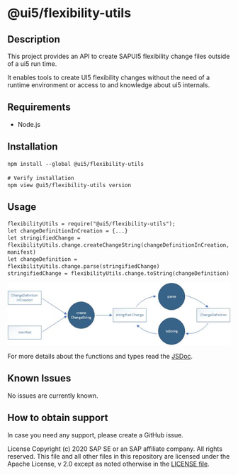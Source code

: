 # @ui5/flexibility-utils

## Description
This project provides an API to create SAPUI5 flexibility change files outside of a ui5 run time.

It enables tools to create UI5 flexibility changes without the need of a runtime environment or access to and knowledge about ui5 internals.

## Requirements
* Node.js

## Installation
~~~
npm install --global @ui5/flexibility-utils

# Verify installation
npm view @ui5/flexibility-utils version
~~~

## Usage
~~~
flexibilityUtils = require("@ui5/flexibility-utils");
let changeDefinitionInCreation = {...}
let stringifiedChange = flexibilityUtils.change.createChangeString(changeDefinitionInCreation, manifest)
let changeDefinition = flexibilityUtils.change.parse(stringifiedChange)
stringifiedChange = flexibilityUtils.change.toString(changeDefinition)
~~~

![Data Flow](./dataflow.jpg)

For more details about the functions and types read the [JSDoc](jsdoc/index.html).

## Known Issues
No issues are currently known.

## How to obtain support
In case you need any support, please create a GitHub issue.

License
Copyright (c) 2020 SAP SE or an SAP affiliate company. All rights reserved. This file and all other files in this repository are licensed under the Apache License, v 2.0 except as noted otherwise in the [LICENSE file](LICENSE.txt).

